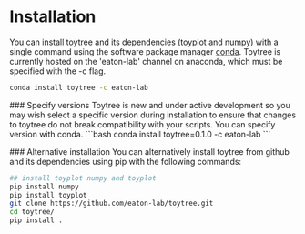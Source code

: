 

# Installation
You can install toytree and its dependencies ([toyplot](http://toyplot.readthedocs.io) and [numpy](http://numpy.readthedocs.io/en/latest/user/index.html)) with a single command using the software package manager [conda](https://conda.io/docs/install/quick.html). 
Toytree is currently hosted on the 'eaton-lab' channel on anaconda, which must be specified with the -c flag. 

```bash
conda install toytree -c eaton-lab
```

<p></p>
### Specify versions
Toytree is new and under active development so you may wish 
select a specific version during installation to ensure that 
changes to toytree do not break compatibility with your
scripts. You can specify version with conda.  
```bash
conda install toytree=0.1.0 -c eaton-lab
```  

<p></p>
### Alternative installation
You can alternatively install toytree from github and its dependencies using pip with the following commands:

```bash
## install toyplot numpy and toyplot
pip install numpy
pip install toyplot
git clone https://github.com/eaton-lab/toytree.git
cd toytree/
pip install .
```